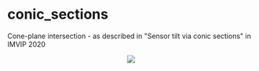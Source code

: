 # conic_sections
Cone-plane intersection - as described in "Sensor tilt via conic sections" in IMVIP 2020


<center>
<img src="https://github.com/mo-geometry/conic_sections/blob/master/conic_sections.gif" width="linewidth"/>
</center>
